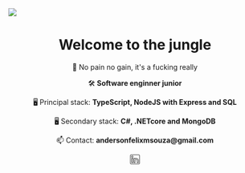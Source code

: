 <img src="https://media.giphy.com/media/5fkzHxGP920Ra/giphy.gif" align="left" width="400px">
<br>
<h1 align="center"> Welcome to the jungle </h1>

<p align="center"> 🌱 No pain no gain, it's a fucking really</p>

<p align="center"> 🛠️ <strong>Software enginner junior</strong></p>

<p align="center"> 🖥️ Principal stack: <strong>TypeScript, NodeJS with Express and SQL</strong></p>

<p align="center"> 🖥️ Secondary stack: <strong>C#, .NETcore and MongoDB</strong></p>

<p align="center"> 📫 Contact: <strong>andersonfelixmsouza@gmail.com</strong></p>

<p align="center">
<a href="https://www.linkedin.com/in/anderson-felix-a6b0221a6/" target="_blank"><img align="center" src="https://github.com/MaikolSantos/image/blob/main/linkedin.svg" alt="LinkedIn: Anderson Felix" width="20" heigth="20"/></a>

</p>

